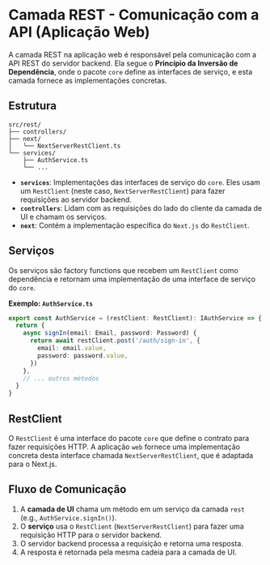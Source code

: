 # Camada REST - Comunicação com a API (Aplicação Web)

A camada REST na aplicação web é responsável pela comunicação com a API REST do servidor backend. Ela segue o **Princípio da Inversão de Dependência**, onde o pacote `core` define as interfaces de serviço, e esta camada fornece as implementações concretas.

## Estrutura

```
src/rest/
├── controllers/
├── next/
│   └── NextServerRestClient.ts
└── services/
    ├── AuthService.ts
    └── ...
```

- **`services`**: Implementações das interfaces de serviço do `core`. Eles usam um `RestClient` (neste caso, `NextServerRestClient`) para fazer requisições ao servidor backend.
- **`controllers`**: Lidam com as requisições do lado do cliente da camada de UI e chamam os serviços.
- **`next`**: Contém a implementação específica do `Next.js` do `RestClient`.

## Serviços

Os serviços são factory functions que recebem um `RestClient` como dependência e retornam uma implementação de uma interface de serviço do `core`.

**Exemplo: `AuthService.ts`**
```typescript
export const AuthService = (restClient: RestClient): IAuthService => {
  return {
    async signIn(email: Email, password: Password) {
      return await restClient.post('/auth/sign-in', {
        email: email.value,
        password: password.value,
      })
    },
    // ... outros métodos
  }
}
```

## RestClient

O `RestClient` é uma interface do pacote `core` que define o contrato para fazer requisições HTTP. A aplicação `web` fornece uma implementação concreta desta interface chamada `NextServerRestClient`, que é adaptada para o Next.js.

## Fluxo de Comunicação

1.  A **camada de UI** chama um método em um serviço da camada `rest` (e.g., `AuthService.signIn()`).
2.  O **serviço** usa o `RestClient` (`NextServerRestClient`) para fazer uma requisição HTTP para o servidor backend.
3.  O servidor backend processa a requisição e retorna uma resposta.
4.  A resposta é retornada pela mesma cadeia para a camada de UI.